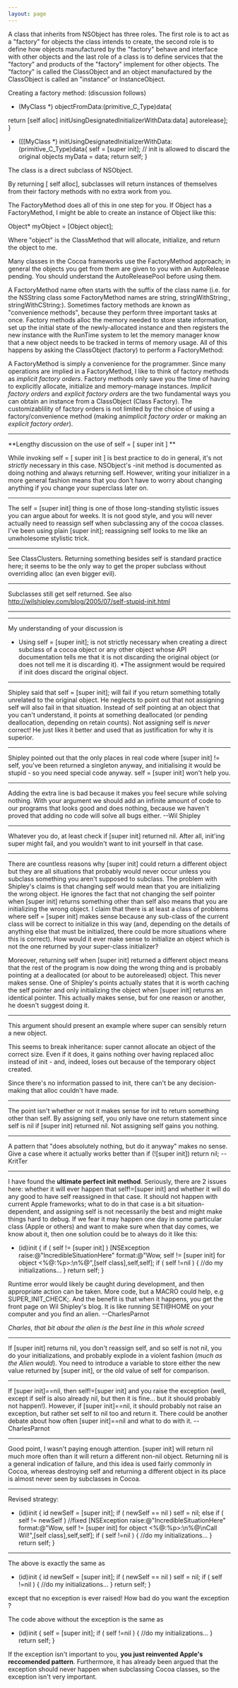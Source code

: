 ```yaml
---
layout: page
---
```


A class that inherits from NSObject has three roles. The first role is to act as a "factory" for objects the class intends to create, the second role is to define how objects manufactured by the "factory" behave and interface with other objects and the last role of a class is to define services that the "factory" and products of the "factory" implement for other objects. The "factory" is called the ClassObject and an object manufactured by the ClassObject is called an "instance" or InstanceObject.

Creating a factory method:  (discussion follows)

    
+ (MyClass *) objectFromData:(primitive_C_Type)data{

return [self alloc] initUsingDesignatedInitializerWithData:data] autorelease];
}

- ([[MyClass *) initUsingDesignatedInitializerWithData:(primitive_C_Type)data{
self = [super init];      // init is allowed to discard the original objects
myData = data;
return self;
}


The class is a direct subclass of NSObject.

By returning     [ self alloc], subclasses will return instances of themselves from their factory methods with no extra work from you.

The FactoryMethod does all of this in one step for you.  If Object has a FactoryMethod, I might be able to create an instance of Object like this:

Object* myObject = [Object object];

Where "object" is the ClassMethod that will allocate, initialize, and return the object to me.

Many classes in the Cocoa frameworks use the FactoryMethod approach; in general the objects you get from them are given to you with an AutoRelease pending. You should understand the AutoReleasePool before using them.

A FactoryMethod name often starts with the suffix of the class name (i.e. for the NSString class some FactoryMethod names are string, stringWithString:, stringWithCString:). Sometimes factory methods are known as "convenience methods", because they perform three important tasks at once. Factory methods alloc the memory needed to store state information, set up the initial state of the newly-allocated instance and then registers the new instance with the RunTime system to let the memory manager know that a new object needs to be tracked in terms of memory usage. All of this happens by asking the ClassObject (factory) to perform a FactoryMethod: 

A FactoryMethod is simply a convenience for the programmer. Since many operations are implied in a FactoryMethod, I like to think of factory methods as *implicit factory orders*.
Factory methods only save you the time of having to explicitly allocate, initialize and memory-manage instances. *Implicit factory orders*
and *explicit factory orders* are the two fundamental ways you can obtain an instance from a ClassObject (Class Factory).
The customizablility of factory orders is not limited by the choice of using a factory/convenience method (making an*implicit factory order*
or making an *explicit factory order*). 

----

**Lengthy discussion on the use of      self = [ super init ] **

While invoking     self = [ super init ]  is best practice to do in general, it's not *strictly* necessary in this case. NSObject's -init method is documented as doing nothing and always returning     self. However, writing your initializer in a more general fashion means that you don't have to worry about changing anything if you change your superclass later on.

----
The self = [super init] thing is one of those long-standing stylistic issues you can argue about for weeks. It is not good style, and you will never actually need to reassign self when subclassing any of the cocoa classes. I've been using plain [super init]; reassigning self looks to me like an unwholesome stylistic trick.

----
See ClassClusters. Returning something besides     self is standard practice here; it seems to be the only way to get the proper subclass without overriding     alloc (an even bigger evil).

----

Subclasses still get     self returned. See also http://wilshipley.com/blog/2005/07/self-stupid-init.html

----

----
My understanding of your discussion is 

* Using     self = [super init]; is not strictly necessary when creating a direct subclass of a cocoa object or any other object whose API documentation tells me that it is not discarding the original object (or does not tell me it is discarding it).
*The assignment would be required if     init does discard the original object.


----

Shipley said that     self = [super init]; will fail if you return something totally unrelated to the original object.  He neglects to point out that not assigning self will also fail in that situation.  Instead of self pointing at an object that you can't understand, it points at something deallocated (or pending deallocation, depending on retain counts). Not assigning self is *never* correct!  He just likes it better and used that as justification for why it is superior.

----

Shipley pointed out that the only places in real code where     [super init] != self, you've been returned a singleton anyway, and initialising it would be stupid - so you need special code anyway.     self = [super init] won't help you.

----

Adding the extra line is bad because it makes you feel secure while solving nothing. With your argument we should add an infinite amount of code to our programs that looks good and does nothing, because we haven't proved that adding no code will solve all bugs either. --Wil Shipley

----

Whatever you do, at least check if [super init] returned nil. After all, init'ing super might fail, and you wouldn't want to init yourself in that case.

----

There are countless reasons why     [super init] could return a different object but they are all situations that probably would never occur unless you subclass something you aren't supposed to subclass.  The problem with Shipley's claims is that changing self would mean that you are initializing the wrong object.  He ignores the fact that not changing the self pointer when     [super init] returns something other than self also means that you are initializing the wrong object.  I claim that there is at least a class of problems where     self = [super init] makes sense because any sub-class of the current class will be correct to initialize in this way (and, depending on the details of anything else that must be initialized, there could be more situations where this is correct). How would it ever make sense to initialize an object which is not the one returned by your super-class initializer?

Moreover, returning self when     [super init] returned a different object means that the rest of the program is now doing the wrong thing and is probably pointing at a deallocated (or about to be autoreleased) object.  This never makes sense.  One of Shipley's points actually states that it is worth caching the self pointer and only initializing the object when     [super init] returns an identical pointer.  This actually makes sense, but for one reason or another, he doesn't suggest doing it.

----

This argument should present an example where super can sensibly return a new object.

This seems to break inheritance: super cannot allocate an object of the correct size. Even if it does, it gains nothing over having replaced     alloc instead of     init - and, indeed, loses out because of the temporary object created.

Since there's no information passed to     init, there can't be any decision-making that     alloc couldn't have made.

----
The point isn't whether or not it makes sense for init to return something other than self. By assigning self, you only have one return statement since self is nil if     [super init] returned nil. Not assigning self gains you nothing.

----
A pattern that "does absolutely nothing, but do it anyway" makes no sense. Give a case where it actually works better than     if (![super init]) return nil; -- KritTer

----

I have found the **ultimate perfect init method**. Seriously, there are 2 issues here: whether it will ever happen that     self!=[super init] and whether it will do any good to have     self reassigned in that case. It should not happen with current Apple frameworks; what to do in that case is a bit situation-dependent, and assigning self is not necessarily the best and might make things hard to debug. If we fear it may happen one day in some particular class (Apple or others) and want to make sure when that day comes, we know about it, then one solution could be to always do it like this:

    
- (id)init
{
    if  ( self != [super init] )
        [NSException raise:@"IncredibleSituationHere" format:@"Wow, self != [super init] for object <%@:%p>:\n%@",[self class],self,self];
    if ( self !=nil ) {
        //do my initializations...
    }
    return self;
}


Runtime error would likely be caught during development, and then appropriate action can be taken. More code, but a MACRO could help, e.g     SUPER_INIT_CHECK;. And the benefit is that when it happens, you get the front page on Wil Shipley's blog. It is like running SETI@HOME on your computer and you find an alien. --CharlesParnot

*Charles, that bit about the alien is the best line in this whole screed*

----
If     [super init] returns     nil, you don't reassign self, and so self is not nil, you do your initializations, and probably explode in a violent fashion (*much as the Alien would*). You need to introduce a variable to store either the new value returned by     [super init], or the old value of     self for comparison.

----
If     [super init]==nil, then     self!=[super init] and you raise the exception (well, except if     self is also already nil, but then it is fine... but it should probably not happen!). However, if     [super init]==nil, it should probably not raise an exception, but rather set     self to     nil too and return it. There could be another debate about how often     [super init]==nil and what to do with it. --CharlesParnot

----

Good point, I wasn't paying enough attention.     [super init] will return nil much more often than it will return a different non-nil object. Returning nil is a general indication of failure, and this idea is used fairly commonly in Cocoa, whereas destroying self and returning a different object in its place is almost never seen by subclasses in Cocoa.

----

Revised strategy:

    
- (id)init
{
    id newSelf = [super init];
    if ( newSelf == nil )
        self = nil;
    else if ( self != newSelf )     //fixed
        [NSException raise:@"IncredibleSituationHere" format:@"Wow, self != [super init] for object <%@:%p>:\n%@\nCall Wil!",[self class],self,self];
    if ( self !=nil ) {
        //do my initializations...
    }
    return self;
}


----

The above is exactly the same as
 
    
- (id)init
{
    id newSelf = [super init];
    if ( newSelf == nil )
        self = nil;
     if ( self !=nil ) {
        //do my initializations...
    }
    return self;
}

except that no exception is ever raised! How bad do you want the exception ?

The code above without the exception is the same as
    
- (id)init
{
    self = [super init];
    if ( self !=nil ) {
        //do my initializations...
    }
    return self;
}


If the exception isn't important to you, **you just reinvented Apple's reccomended pattern**. Furthermore, it has already been argued that the exception should never happen when subclassing Cocoa classes, so the exception isn't very important.
